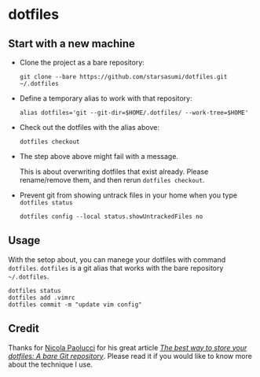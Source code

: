 # dotfiles

## Start with a new machine

- Clone the project as a bare repository:

      git clone --bare https://github.com/starsasumi/dotfiles.git ~/.dotfiles

- Define a temporary alias to work with that repository:

      alias dotfiles='git --git-dir=$HOME/.dotfiles/ --work-tree=$HOME'

- Check out the dotfiles with the alias above:

      dotfiles checkout

- The step above above might fail with a message.

  This is about overwriting dotfiles that exist already. Please rename/remove them, and then rerun `dotfiles checkout`.

- Prevent git from showing untrack files in your home when you type `dotfiles status`

      dotfiles config --local status.showUntrackedFiles no

## Usage

With the setop about, you can manege your dotfiles with command `dotfiles`. `dotfiles` is a git alias that works with the bare repository `~/.dotfiles`.

    dotfiles status
    dotfiles add .vimrc
    dotfiles commit -m "update vim config"

## Credit

Thanks for [Nicola Paolucci](https://developer.atlassian.com/blog/authors/npaolucci) for his great article _[The best way to store your dotfiles: A bare Git repository](https://developer.atlassian.com/blog/2016/02/best-way-to-store-dotfiles-git-bare-repo/)_. Please read it if you would like to know more about the technique I use.

